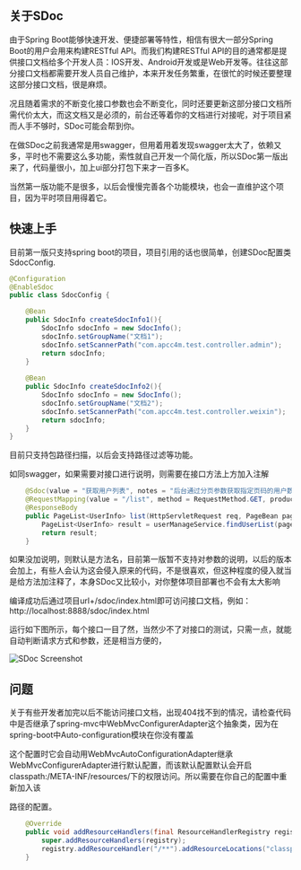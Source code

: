 

## 关于SDoc
由于Spring Boot能够快速开发、便捷部署等特性，相信有很大一部分Spring Boot的用户会用来构建RESTful API。而我们构建RESTful API的目的通常都是提供接口文档给多个开发人员：IOS开发、Android开发或是Web开发等。往往这部分接口文档都需要开发人员自己维护，本来开发任务繁重，在很忙的时候还要整理这部分接口文档，很是麻烦。

况且随着需求的不断变化接口参数也会不断变化，同时还要更新这部分接口文档所需代价太大，而这文档又是必须的，前台还等着你的文档进行对接呢，对于项目紧而人手不够时，SDoc可能会帮到你。

在做SDoc之前我通常是用swagger，但用着用着发现swagger太大了，依赖又多，平时也不需要这么多功能，索性就自己开发一个简化版，所以SDoc第一版出来了，代码量很小，加上ui部分打包下来才一百多K。

当然第一版功能不是很多，以后会慢慢完善各个功能模块，也会一直维护这个项目，因为平时项目用得着它。


## 快速上手

目前第一版只支持spring boot的项目，项目引用的话也很简单，创建SDoc配置类SdocConfig.

```java
@Configuration
@EnableSdoc
public class SdocConfig {

    @Bean
    public SdocInfo createSdocInfo1(){
        SdocInfo sdocInfo = new SdocInfo();
        sdocInfo.setGroupName("文档1");
        sdocInfo.setScannerPath("com.apcc4m.test.controller.admin");
        return sdocInfo;
    }
    
    @Bean
    public SdocInfo createSdocInfo2(){
        SdocInfo sdocInfo = new SdocInfo();
        sdocInfo.setGroupName("文档2");
        sdocInfo.setScannerPath("com.apcc4m.test.controller.weixin");
        return sdocInfo;
    }
}
```

目前只支持包路径扫描，以后会支持路径过滤等功能。

如同swagger，如果需要对接口进行说明，则需要在接口方法上方加入注解

```java
    @Sdoc(value = "获取用户列表", notes = "后台通过分页参数获取指定页码的用户数据")
    @RequestMapping(value = "/list", method = RequestMethod.GET, produces = MediaType.APPLICATION_JSON_VALUE)
    @ResponseBody
    public PageList<UserInfo> list(HttpServletRequest req, PageBean pageBean) throws Exception {
        PageList<UserInfo> result = userManageService.findUserList(pageBean);
        return result;
    }
```
如果没加说明，则默认是方法名，目前第一版暂不支持对参数的说明，以后的版本会加上，有些人会认为这会侵入原来的代码，不是很喜欢，但这种程度的侵入就当是给方法加注释了，本身SDoc又比较小，对你整体项目部署也不会有太大影响

编译成功后通过项目url+/sdoc/index.html即可访问接口文档，例如：http://localhost:8888/sdoc/index.html

运行如下图所示，每个接口一目了然，当然少不了对接口的测试，只需一点，就能自动判断请求方式和参数，还是相当方便的，

![SDoc Screenshot](https://raw.github.com/apcc4m/sdoc/master/sdoc1.png)


## 问题
关于有些开发者加完以后不能访问接口文档，出现404找不到的情况，请检查代码中是否继承了spring-mvc中WebMvcConfigurerAdapter这个抽象类，因为在spring-boot中Auto-configuration模块在你没有覆盖

这个配置时它会自动用WebMvcAutoConfigurationAdapter继承WebMvcConfigurerAdapter进行默认配置，而该默认配置默认会开启classpath:/META-INF/resources/下的权限访问。所以需要在你自己的配置中重新加入该

路径的配置。

```java
    @Override
    public void addResourceHandlers(final ResourceHandlerRegistry registry) {
        super.addResourceHandlers(registry);
        registry.addResourceHandler("/**").addResourceLocations("classpath:/META-INF/resources/");
    }
```